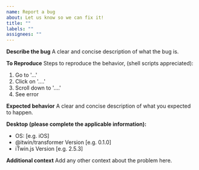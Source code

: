 ```yaml
---
name: Report a bug
about: Let us know so we can fix it!
title: ""
labels: ""
assignees: ""
---
```


<!--
Thanks for helping us improve iTwin.js! Please describe what the expected behavior is vs what actually happens.
-->

**Describe the bug**
A clear and concise description of what the bug is.

**To Reproduce**
Steps to reproduce the behavior, (shell scripts appreciated):

1. Go to '...'
2. Click on '....'
3. Scroll down to '....'
4. See error

**Expected behavior**
A clear and concise description of what you expected to happen.

**Desktop (please complete the applicable information):**

- OS: [e.g. iOS]
- @itwin/transformer Version [e.g. 0.1.0]
- iTwin.js Version [e.g. 2.5.3]

**Additional context**
Add any other context about the problem here.

<!--

If you can also contribute a fix, we'd absolutely appreciate it!

Check out the contributor guide to get started:

https://github.com/iTwin/transformer/blob/main/CONTRIBUTING.md

Just let us know you're working on it and we'd be happy to provide advice and feedback.

-->
